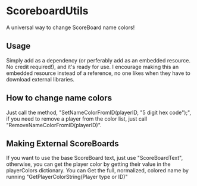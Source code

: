 # ScoreboardUtils #
A universal way to change ScoreBoard name colors!
## Usage ##
Simply add as a dependency (or perferably add as an embedded resource. No credit required!), and it's ready for use.
I encourage making this an embedded resource instead of a reference, no one likes when they have to download external libraries.
## How to change name colors ##
Just call the method, "SetNameColorFromID(playerID, "5 digit hex code");", if you need to remove a player from the color list, just call "RemoveNameColorFromID(playerID)".
## Making External ScoreBoards ##
If you want to use the base ScoreBoard text, just use "ScoreBoardText", otherwise, you can get the player color by getting their value in the playerColors dictionary. You can Get the full, normalized, colored name by running "GetPlayerColorString(Player type or ID)"
